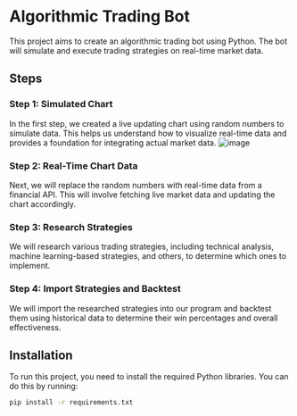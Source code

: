 # Algorithmic Trading Bot

This project aims to create an algorithmic trading bot using Python. The bot will simulate and execute trading strategies on real-time market data.

## Steps

### Step 1: Simulated Chart

In the first step, we created a live updating chart using random numbers to simulate data. This helps us understand how to visualize real-time data and provides a foundation for integrating actual market data.
![image](https://github.com/user-attachments/assets/1a2a2b2a-6518-4449-9c32-c8ee97686383)

### Step 2: Real-Time Chart Data

Next, we will replace the random numbers with real-time data from a financial API. This will involve fetching live market data and updating the chart accordingly.

### Step 3: Research Strategies

We will research various trading strategies, including technical analysis, machine learning-based strategies, and others, to determine which ones to implement.

### Step 4: Import Strategies and Backtest

We will import the researched strategies into our program and backtest them using historical data to determine their win percentages and overall effectiveness.

## Installation

To run this project, you need to install the required Python libraries. You can do this by running:

```sh
pip install -r requirements.txt
